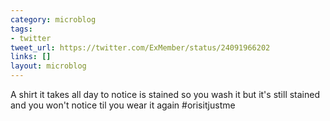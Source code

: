 ```yaml
---
category: microblog
tags:
- twitter
tweet_url: https://twitter.com/ExMember/status/24091966202
links: []
layout: microblog
---
```

A shirt it takes all day to notice is stained so you wash it but it's still stained and you won't notice til you wear it again #orisitjustme
